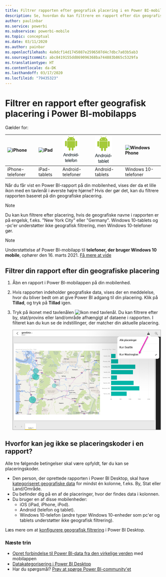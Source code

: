 ```yaml
---
title: Filtrer rapporten efter geografisk placering i en Power BI-mobilapp
description: Se, hvordan du kan filtrere en rapport efter din geografiske placering i din Microsoft Power BI-mobilapp, hvis rapportens ejer har indstillet geografiske koder.
author: paulinbar
ms.service: powerbi
ms.subservice: powerbi-mobile
ms.topic: conceptual
ms.date: 03/11/2020
ms.author: painbar
ms.openlocfilehash: 4a9dcf14d1745087e2596507d4c7dbc7a03b5ab3
ms.sourcegitcommit: abc8419155dd869096368ba744883b865c5329fa
ms.translationtype: HT
ms.contentlocale: da-DK
ms.lasthandoff: 03/17/2020
ms.locfileid: "79435323"
---
```

# <a name="filter-a-report-by-geographic-location-in-the-power-bi-mobile-apps"></a>Filtrer en rapport efter geografisk placering i Power BI-mobilapps
Gælder for:

| ![iPhone](./media/mobile-apps-geographic-filtering/iphone-logo-50-px.png) | ![iPad](./media/mobile-apps-geographic-filtering/ipad-logo-50-px.png) | ![Android-telefon](./media/mobile-apps-geographic-filtering/android-phone-logo-50-px.png) | ![Android-tablet](./media/mobile-apps-view-dashboard/android-tablet-logo-50-px.png) | ![Windows Phone](./media/mobile-apps-geographic-filtering/win-10-logo-50-px.png) |
|:--- |:--- |:--- |:--- |:--- |
| iPhone-telefoner |iPad-tablets |Android-telefoner |Android-tablets |Windows 10-telefoner |

Når du får vist en Power BI-rapport på din mobilenhed, vises der da et lille ikon med en tavlenål i øverste højre hjørne? Hvis der gør det, kan du filtrere rapporten baseret på din geografiske placering.

> [!NOTE]
> Du kan kun filtrere efter placering, hvis de geografiske navne i rapporten er på engelsk, f.eks. "New York City" eller "Germany". Windows 10-tablets og -pc'er understøtter ikke geografisk filtrering, men Windows 10-telefoner gør.

>[!NOTE]
>Understøttelse af Power BI-mobilapp til **telefoner, der bruger Windows 10 mobile**, ophører den 16. marts 2021. [Få mere at vide](https://go.microsoft.com/fwlink/?linkid=2121400)

## <a name="filter-your-report-by-your-geographic-location"></a>Filtrer din rapport efter din geografiske placering
1. Åbn en rapport i Power BI-mobilappen på din mobilenhed.
2. Hvis rapporten indeholder geografiske data, vises der en meddelelse, hvor du bliver bedt om at give Power BI adgang til din placering. Klik på **Tillad**, og tryk på **Tillad** igen.
3. Tryk på ikonet med tavlenålen ![Ikon med tavlenål](./media/mobile-apps-geographic-filtering/power-bi-mobile-geo-icon.png). Du kan filtrere efter by, stat/provins eller land/område afhængigt af dataene i rapporten. I filteret kan du kun se de indstillinger, der matcher din aktuelle placering.
   
    ![Filter med tavlenål](./media/mobile-apps-geographic-filtering/power-bi-mobile-geo-map-set-filter.png)

## <a name="why-dont-i-see-location-tags-on-a-report"></a>Hvorfor kan jeg ikke se placeringskoder i en rapport?
Alle tre følgende betingelser skal være opfyldt, før du kan se placeringskoder. 

* Den person, der oprettede rapporten i Power BI Desktop, skal have [kategoriseret geografiske data](../../desktop-mobile-geofiltering.md) for mindst én kolonne, f.eks. By, Stat eller Land/Område.
* Du befinder dig på en af de placeringer, hvor der findes data i kolonnen.
* Du bruger en af disse mobilenheder:
  * iOS (iPad, iPhone, iPod).
  * Android (telefon og tablet).
  * Windows 10-telefon (andre typer Windows 10-enheder som pc'er og tablets understøtter ikke geografisk filtrering).

Læs mere om at [konfigurere geografisk filtrering](../../desktop-mobile-geofiltering.md) i Power BI Desktop.

### <a name="next-steps"></a>Næste trin
* [Opret forbindelse til Power BI-data fra den virkelige verden](mobile-apps-data-in-real-world-context.md) med mobilappen
* [Datakategorisering i Power BI Desktop](../../desktop-data-categorization.md) 
* Har du spørgsmål? [Prøv at spørge Power BI-community'et](https://community.powerbi.com/)


